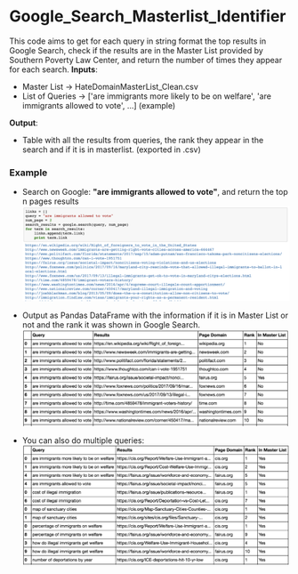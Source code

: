 # Google_Search_Masterlist_Identifier

This code aims to get for each query in string format the top results in Google Search, check if the results are in the Master List provided by Southern Poverty Law Center, and return the number of times they appear for each search.
**Inputs**:
- Master List -> HateDomainMasterList_Clean.csv
- List of Queries -> ['are immigrants more likely to be on welfare', 'are immigrants allowed to vote', ...] (example)

**Output**:
- Table with all the results from queries, the rank they appear in the search and if it is in masterlist. (exported in .csv)

### Example
- Search on Google: **"are immigrants allowed to vote"**, and return the top n pages results
![ss_1](ss_1.png)

- Output as Pandas DataFrame with the information if it is in Master List or not and the rank it was shown in Google Search.
![ss_2](ss_2.png)

- You can also do multiple queries:
![ss_3](ss_3.png)
